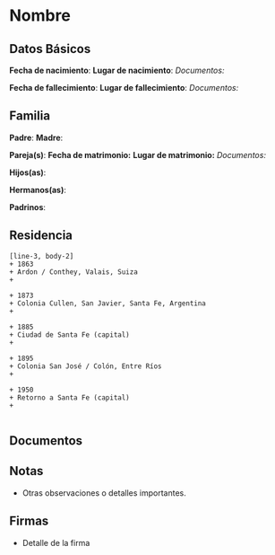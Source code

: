 # Nombre

## Datos Básicos

**Fecha de nacimiento**:
**Lugar de nacimiento**:
*Documentos:*

**Fecha de fallecimiento**:
**Lugar de fallecimiento**:
*Documentos:*

## Familia

**Padre**:
**Madre**:

**Pareja(s)**:
**Fecha de matrimonio:** 
**Lugar de matrimonio:** 
*Documentos:* 

**Hijos(as)**: 

**Hermanos(as)**:

**Padrinos**:

## Residencia

```timeline
[line-3, body-2]
+ 1863
+ Ardon / Conthey, Valais, Suiza
+ 

+ 1873 
+ Colonia Cullen, San Javier, Santa Fe, Argentina
+
  
+ 1885
+ Ciudad de Santa Fe (capital)
+ 
  
+ 1895
+ Colonia San José / Colón, Entre Ríos
+ 
  
+ 1950
+ Retorno a Santa Fe (capital)
+
    
```

## Documentos


## Notas
- Otras observaciones o detalles importantes.

## Firmas
- Detalle de la firma